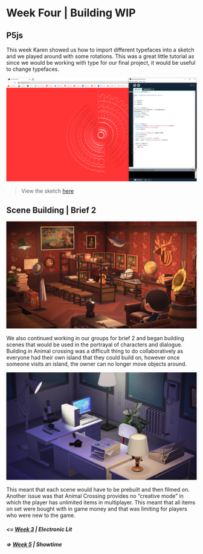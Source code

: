 # Week Four | Building WIP

## P5js
This week Karen showed us how to import different typefaces into a sketch and we played around with some rotations.  This was a great little tutorial as since we would be working with type for our final project, it would be useful to change typefaces. 

![](Spintext.PNG)
> View the sketch [here](https://jamtt.github.io/Codewords/Files/spin_text/)

## Scene Building | Brief 2 
![](scene1.jpg)

We also continued working in our groups for brief 2 and began building scenes that would be used in the portrayal of characters and dialogue. Building in Animal crossing was a difficult thing to do collaboratively as everyone had their own island that they could build on, however once someone visits an island, the owner can no longer move objects around.

![](scene2.jpg)

This meant that each scene would have to be prebuilt and then filmed on. Another issue was that Animal Crossing provides no “creative mode” in which the player has unlimited items in multiplayer. This meant that all items on set were bought with in game money and that was limiting for players who were new to the game. 

##### <= [Week 3](https://github.com/Jamtt/Codewords/blob/master/Week%203/Readme.md) | Electronic Lit
##### => [Week 5](https://github.com/Jamtt/Codewords/blob/master/Week%205/Readme.md) | Showtime

